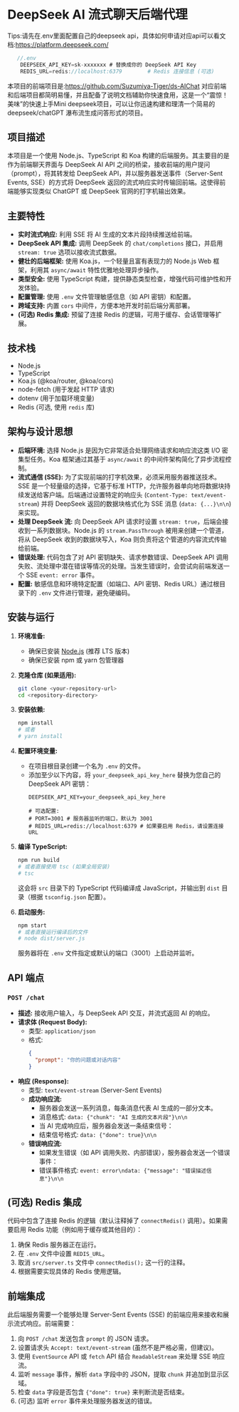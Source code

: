 # DeepSeek AI 流式聊天后端代理

Tips:请先在.env里面配置自己的deepseek api，具体如何申请对应api可以看文档:https://platform.deepseek.com/

```js
   //.env
   	DEEPSEEK_API_KEY=sk-xxxxxxx # 替换成你的 DeepSeek API Key
    REDIS_URL=redis://localhost:6379        # Redis 连接信息 (可选)
```

本项目的前端项目是:https://github.com/Suzumiya-Tiger/ds-AIChat
对应前端和后端项目都简明易懂，并且配备了说明文档辅助你快速食用，这是一个“震惊！美味”的快速上手Mini deepseek项目，可以让你迅速构建和理清一个简易的deepseek/chatGPT 瀑布流生成问答形式的项目。

## 项目描述

本项目是一个使用 Node.js、TypeScript 和 Koa 构建的后端服务。其主要目的是作为前端聊天界面与 DeepSeek AI API 之间的桥梁，接收前端的用户提问（prompt），将其转发给 DeepSeek API，并以服务器发送事件（Server-Sent Events, SSE）的方式将 DeepSeek 返回的流式响应实时传输回前端。这使得前端能够实现类似 ChatGPT 或 DeepSeek 官网的打字机输出效果。

## 主要特性

*   **实时流式响应:** 利用 SSE 将 AI 生成的文本片段持续推送给前端。
*   **DeepSeek API 集成:** 调用 DeepSeek 的 `chat/completions` 接口，并启用 `stream: true` 选项以接收流式数据。
*   **健壮的后端框架:** 使用 Koa.js，一个轻量且富有表现力的 Node.js Web 框架，利用其 `async/await` 特性优雅地处理异步操作。
*   **类型安全:** 使用 TypeScript 构建，提供静态类型检查，增强代码可维护性和开发体验。
*   **配置管理:** 使用 `.env` 文件管理敏感信息（如 API 密钥）和配置。
*   **跨域支持:** 内置 `cors` 中间件，方便本地开发时前后端分离部署。
*   **(可选) Redis 集成:** 预留了连接 Redis 的逻辑，可用于缓存、会话管理等扩展。

## 技术栈

*   Node.js
*   TypeScript
*   Koa.js (@koa/router, @koa/cors)
*   node-fetch (用于发起 HTTP 请求)
*   dotenv (用于加载环境变量)
*   Redis (可选, 使用 `redis` 库)

## 架构与设计思想

*   **后端环境:** 选择 Node.js 是因为它非常适合处理网络请求和响应流这类 I/O 密集型任务。Koa 框架通过其基于 `async/await` 的中间件架构简化了异步流程控制。
*   **流式通信 (SSE):** 为了实现前端的打字机效果，必须采用服务器推送技术。SSE 是一个轻量级的选择，它基于标准 HTTP，允许服务器单向地将数据块持续发送给客户端。后端通过设置特定的响应头 (`Content-Type: text/event-stream`) 并将 DeepSeek 返回的数据块格式化为 SSE 消息 (`data: {...}\n\n`) 来实现。
*   **处理 DeepSeek 流:** 向 DeepSeek API 请求时设置 `stream: true`，后端会接收到一系列数据块。Node.js 的 `stream.PassThrough` 被用来创建一个管道，将从 DeepSeek 收到的数据块写入，Koa 则负责将这个管道的内容流式传输给前端。
*   **错误处理:** 代码包含了对 API 密钥缺失、请求参数错误、DeepSeek API 调用失败、流处理中潜在错误等情况的处理。当发生错误时，会尝试向前端发送一个 SSE `event: error` 事件。
*   **配置:** 敏感信息和环境特定配置（如端口、API 密钥、Redis URL）通过根目录下的 `.env` 文件进行管理，避免硬编码。

## 安装与运行

1.  **环境准备:**
    *   确保已安装 [Node.js](https://nodejs.org/) (推荐 LTS 版本)
    *   确保已安装 npm 或 yarn 包管理器

2.  **克隆仓库 (如果适用):**
    ```bash
    git clone <your-repository-url>
    cd <repository-directory>
    ```

3.  **安装依赖:**
    ```bash
    npm install
    # 或者
    # yarn install
    ```

4.  **配置环境变量:**
    *   在项目根目录创建一个名为 `.env` 的文件。
    *   添加至少以下内容，将 `your_deepseek_api_key_here` 替换为您自己的 DeepSeek API 密钥：
        ```dotenv
        DEEPSEEK_API_KEY=your_deepseek_api_key_here
        
        # 可选配置:
        # PORT=3001 # 服务器监听的端口，默认为 3001
        # REDIS_URL=redis://localhost:6379 # 如果要启用 Redis，请设置连接 URL
        ```

5.  **编译 TypeScript:**
    ```bash
    npm run build
    # 或者直接使用 tsc (如果全局安装)
    # tsc
    ```
    这会将 `src` 目录下的 TypeScript 代码编译成 JavaScript，并输出到 `dist` 目录（根据 `tsconfig.json` 配置）。

6.  **启动服务:**
    ```bash
    npm start
    # 或者直接运行编译后的文件
    # node dist/server.js
    ```
    服务器将在 `.env` 文件指定或默认的端口（3001）上启动并监听。

## API 端点

### `POST /chat`

*   **描述:** 接收用户输入，与 DeepSeek API 交互，并流式返回 AI 的响应。
*   **请求体 (Request Body):**
    *   类型: `application/json`
    *   格式:
        ```json
        {
          "prompt": "你的问题或对话内容"
        }
        ```
*   **响应 (Response):**
    *   类型: `text/event-stream` (Server-Sent Events)
    *   **成功响应流:**
        *   服务器会发送一系列消息，每条消息代表 AI 生成的一部分文本。
        *   消息格式: `data: {"chunk": "AI 生成的文本片段"}\n\n`
        *   当 AI 完成响应后，服务器会发送一条结束信号：
        *   结束信号格式: `data: {"done": true}\n\n`
    *   **错误响应流:**
        *   如果发生错误（如 API 调用失败、内部错误），服务器会发送一个错误事件：
        *   错误事件格式: `event: error\ndata: {"message": "错误描述信息"}\n\n`

## (可选) Redis 集成

代码中包含了连接 Redis 的逻辑（默认注释掉了 `connectRedis()` 调用）。如果需要启用 Redis 功能（例如用于缓存或其他目的）：

1.  确保 Redis 服务器正在运行。
2.  在 `.env` 文件中设置 `REDIS_URL`。
3.  取消 `src/server.ts` 文件中 `connectRedis();` 这一行的注释。
4.  根据需要实现具体的 Redis 使用逻辑。

## 前端集成

此后端服务需要一个能够处理 Server-Sent Events (SSE) 的前端应用来接收和展示流式响应。前端需要：

1.  向 `POST /chat` 发送包含 `prompt` 的 JSON 请求。
2.  设置请求头 `Accept: text/event-stream` (虽然不是严格必需，但建议)。
3.  使用 `EventSource` API 或 `fetch` API 结合 `ReadableStream` 来处理 SSE 响应流。
4.  监听 `message` 事件，解析 `data` 字段中的 JSON，提取 `chunk` 并追加到显示区域。
5.  检查 `data` 字段是否包含 `{"done": true}` 来判断流是否结束。
6.  (可选) 监听 `error` 事件来处理服务器发送的错误。